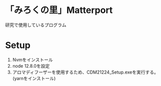 # 「みろくの里」Matterport

研究で使用しているプログラム

# Setup
1. Nvmをインストール
2. node 12.8.0を設定
3. アロマディフーザーを使用するため、CDM21224_Setup.exeを実行する。
(yarnをインストール)
